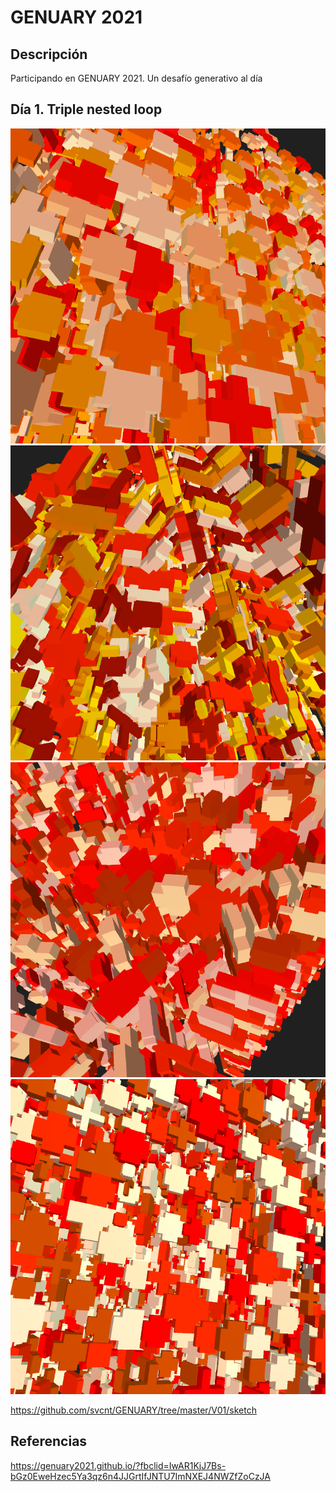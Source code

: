 # GENUARY 2021

## Descripción
Participando en GENUARY 2021. Un desafío generativo al día

## Día 1. Triple nested loop
![](export/244.34033.png) ![](export/353.03955.png) ![](export/361.07498.png) ![](export/509.73325.png)

https://github.com/svcnt/GENUARY/tree/master/V01/sketch

## Referencias
https://genuary2021.github.io/?fbclid=IwAR1KjJ7Bs-bGz0EweHzec5Ya3qz6n4JJGrtIfJNTU7ImNXEJ4NWZfZoCzJA
